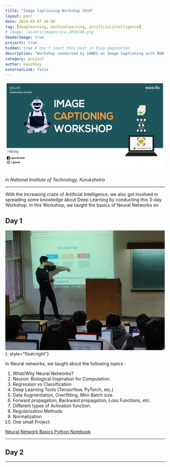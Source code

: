 ```yaml
---
title: "Image Captioning Workshop 2019"
layout: post
date: 2019-03-07 18:00
tag: [deeplearning, machinelearning, artificialintelligence]
# image: /assets/images/icw_2019/DA.png
headerImage: true
projects: true
hidden: true # don't count this post in blog pagination
description: "Workshop conducted by GAWDS on Image Captioning with RNN & CNN"
category: project
author: kaushkay
externalLink: false
---
```


![Poster](/assets/images/icw_2019/image_caption_poster.jpg)


*in National Institute of Technology, Kurukshetra*

---

With the increasing craze of Artificial Intelligence, we also got involved in spreading some knowledge about Deep Learning by conducting this 3-day Workshop.
In this Workshop, we taught the basics of Neural Networks on
## Day 1

![pic2](/assets/images/icw_2019/pic2.jpg){: style="float:right"}

In Neural networks, we taught about the following topics :
1. What/Why Neural Networks?
2. Neuron: Biological Inspiration for Computation.
3. Regression vs Classification
4. Deep Learning Tools (Tensorflow, PyTorch, etc.)
5. Data Augmentation, Overfitting, Mini-Batch size.
6. Forward propagation, Backward propagation, Loss Functions, etc.
7. Different types of Activation function.
8. Regularization Methods
9. Normalization
10. One small Project.

[Neural Network Basics Python Notebook](https://github.com/Abhi-1198/Image-Captioning-Workshop/blob/master/Neural%20Network%20Basics/Neural%20Network%20Basics.ipynb)

---

## Day 2


---
